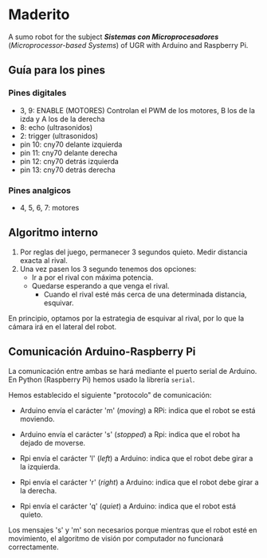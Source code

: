 # Maderito
A sumo robot for the subject ___Sistemas con Microprocesadores___ (_Microprocessor-based Systems_) of UGR with Arduino and Raspberry Pi. 

## Guía para los pines 

### Pines digitales
- 3, 9: ENABLE (MOTORES) Controlan el PWM de los motores, B los de la izda y A los de la derecha
- 8: echo (ultrasonidos)
- 2: trigger (ultrasonidos)
- pin 10: cny70 delante izquierda
- pin 11: cny70 delante derecha
- pin 12: cny70 detrás izquierda
- pin 13: cny70 detrás derecha

### Pines analgicos
- 4, 5, 6, 7: motores

## Algoritmo interno

1. Por reglas del juego, permanecer 3 segundos quieto. Medir distancia exacta al rival.
2. Una vez pasen los 3 segundo tenemos dos opciones:
    - Ir a por el rival con máxima potencia.
    - Quedarse esperando a que venga el rival.
      * Cuando el rival esté más cerca de una determinada distancia, esquivar.

En principio, optamos por la estrategia de esquivar al rival, por lo que la cámara irá en el lateral del robot.

## Comunicación Arduino-Raspberry Pi
La comunicación entre ambas se hará mediante el puerto serial de Arduino. En Python (Raspberry Pi) hemos usado la librería `serial`.

Hemos establecido el siguiente "protocolo" de comunicación:

* Arduino envía el carácter 'm' (_moving_) a RPi: indica que el robot se está moviendo.

* Arduino envía el carácter 's' (_stopped_) a Rpi: indica que el robot ha dejado de moverse.

* Rpi envía el carácter 'l' (_left_) a Arduino: indica que el robot debe girar a la izquierda.

* Rpi envía el carácter 'r' (_right_) a Arduino: indica que el robot debe girar a la derecha.

* Rpi envía el carácter 'q' (_quiet_) a Arduino: indica que el robot está quieto.

Los mensajes 's' y 'm' son necesarios porque mientras que el robot esté en movimiento, el algoritmo de visión por computador no funcionará correctamente. 
